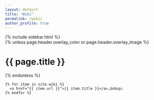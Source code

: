 ```yaml
---
layout: default
title: "Wiki"
permalink: /wiki/
author_profile: true
---
```


<div id="main" role="main">
  {% include sidebar.html %}

  <div class="archive">
    {% unless page.header.overlay_color or page.header.overlay_image %}
      <h1 id="page-title" class="page__title">{{ page.title }}</h1>
    {% endunless %}

    {% for item in site.wiki %}
	  <a href="{{ item.url }}">{{ item.title }}</a>,&nbsp;
	{% endfor %}
   </div>
</div>
